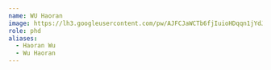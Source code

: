 ```yaml
---
name: WU Haoran
image: https://lh3.googleusercontent.com/pw/AJFCJaWCTb6fjIuioHDqqn1jYdJqZXpwso0wRJpp8FsfB4be-09MZn1Q56YCE8jhajbhMxpkdIbgcSfJhjJxFRVqkzMJRHmUZkVIB2Pz3gqzDmdAivBA5QgEtvR6HCI2js_IcpVVQOkjXPNUq-I16b8qnMgU=w882-h882-s-no
role: phd
aliases:
  - Haoran Wu
  - Wu Haoran
---
```

